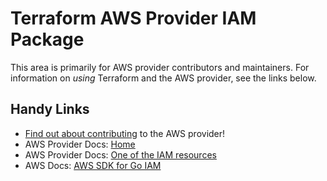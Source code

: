 # Terraform AWS Provider IAM Package

This area is primarily for AWS provider contributors and maintainers. For information on _using_ Terraform and the AWS provider, see the links below.

## Handy Links

* [Find out about contributing](https://hashicorp.github.io/terraform-provider-aws/#contribute) to the AWS provider!
* AWS Provider Docs: [Home](https://registry.terraform.io/providers/hashicorp/aws/latest/docs)
* AWS Provider Docs: [One of the IAM resources](https://registry.terraform.io/providers/hashicorp/aws/latest/docs/resources/iam_access_key)
* AWS Docs: [AWS SDK for Go IAM](https://docs.aws.amazon.com/sdk-for-go/api/service/iam/)
